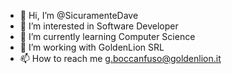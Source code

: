- 👋 Hi, I’m @SicuramenteDave
- 👀 I’m interested in Software Developer
- 🌱 I’m currently learning Computer Science
- 💞️ I’m working with GoldenLion SRL
- 📫 How to reach me g.boccanfuso@goldenlion.it

<!---
SicuramenteDave/SicuramenteDave is a ✨ special ✨ repository because its `README.md` (this file) appears on your GitHub profile.
You can click the Preview link to take a look at your changes.
--->
